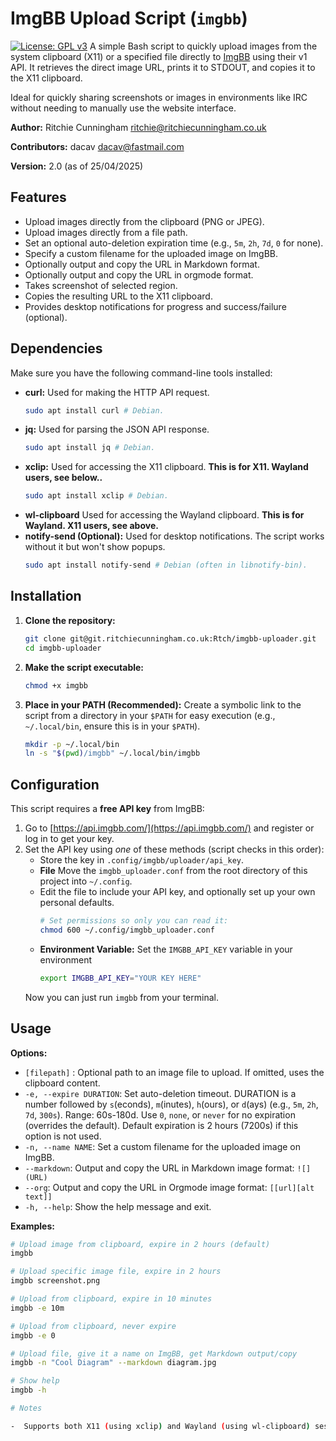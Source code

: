 # ImgBB Upload Script (`imgbb`)

[![License: GPL v3](https://img.shields.io/badge/License-GPLv3-blue.svg)](https://www.gnu.org/licenses/gpl-3.0) A simple Bash script to quickly upload images from the system clipboard (X11) or a specified file directly to [ImgBB](https://imgbb.com/) using their v1 API. It retrieves the direct image URL, prints it to STDOUT, and copies it to the X11 clipboard.

Ideal for quickly sharing screenshots or images in environments like IRC without needing to manually use the website interface.

**Author:** Ritchie Cunningham <ritchie@ritchiecunningham.co.uk>

**Contributors:** dacav <dacav@fastmail.com>

**Version:** 2.0 (as of 25/04/2025)

## Features

* Upload images directly from the clipboard (PNG or JPEG).
* Upload images directly from a file path.
* Set an optional auto-deletion expiration time (e.g., `5m`, `2h`, `7d`, `0` for none).
* Specify a custom filename for the uploaded image on ImgBB.
* Optionally output and copy the URL in Markdown format.
* Optionally output and copy the URL in orgmode format.
* Takes screenshot of selected region.
* Copies the resulting URL to the X11 clipboard.
* Provides desktop notifications for progress and success/failure (optional).

## Dependencies

Make sure you have the following command-line tools installed:

* **curl:** Used for making the HTTP API request.
    ```bash
    sudo apt install curl # Debian.
    ```
* **jq:** Used for parsing the JSON API response.
    ```bash
    sudo apt install jq # Debian.
    ```
* **xclip:** Used for accessing the X11 clipboard. **This is for X11. Wayland users, see below..**
    ```bash
    sudo apt install xclip # Debian.
    ```
* **wl-clipboard** Used for accessing the Wayland clipboard. **This is for Wayland. X11 users, see above.**
* **notify-send (Optional):** Used for desktop notifications. The script works without it but won't show popups.
    ```bash
    sudo apt install notify-send # Debian (often in libnotify-bin).
    ```

## Installation

1.  **Clone the repository:**
    ```bash
    git clone git@git.ritchiecunningham.co.uk:Rtch/imgbb-uploader.git
    cd imgbb-uploader
    ```
2.  **Make the script executable:**
    ```bash
    chmod +x imgbb
    ```
3.  **Place in your PATH (Recommended):** Create a symbolic link to the script from a directory in your `$PATH` for easy execution (e.g., `~/.local/bin`, ensure this is in your `$PATH`).
    ```bash
    mkdir -p ~/.local/bin
    ln -s "$(pwd)/imgbb" ~/.local/bin/imgbb
    ```

## Configuration

This script requires a **free API key** from ImgBB:

1.  Go to [https://api.imgbb.com/](https://api.imgbb.com/) and register or log in to get your key.
2.  Set the API key using *one* of these methods (script checks in this order):
    *  Store the key in `.config/imgbb/uploader/api_key`.
      * **File** Move the `imgbb_uploader.conf` from the root directory of this project into `~/.config`.
      * Edit the file to include your API key, and optionally set up your own personal defaults.
          ```bash
          # Set permissions so only you can read it:
          chmod 600 ~/.config/imgbb_uploader.conf
          ```
      * **Environment Variable:** Set the `IMGBB_API_KEY` variable in your environment
          ```bash
          export IMGBB_API_KEY="YOUR KEY HERE"
          ```
    Now you can just run `imgbb` from your terminal.
    
## Usage
**Options:**

* `[filepath]` : Optional path to an image file to upload. If omitted, uses the clipboard content.
* `-e, --expire DURATION`: Set auto-deletion timeout. DURATION is a number followed by `s`(econds), `m`(inutes), `h`(ours), or `d`(ays) (e.g., `5m`, `2h`, `7d`, `300s`). Range: 60s-180d. Use `0`, `none`, or `never` for no expiration (overrides the default). Default expiration is 2 hours (7200s) if this option is not used.
* `-n, --name NAME`: Set a custom filename for the uploaded image on ImgBB.
* `--markdown`: Output and copy the URL in Markdown image format: `![](URL)`
* `--org`: Output and copy the URL in Orgmode image format: `[[url][alt text]]`
* `-h, --help`: Show the help message and exit.

**Examples:**

```bash
# Upload image from clipboard, expire in 2 hours (default)
imgbb

# Upload specific image file, expire in 2 hours
imgbb screenshot.png

# Upload from clipboard, expire in 10 minutes
imgbb -e 10m

# Upload from clipboard, never expire
imgbb -e 0

# Upload file, give it a name on ImgBB, get Markdown output/copy
imgbb -n "Cool Diagram" --markdown diagram.jpg

# Show help
imgbb -h

# Notes

-  Supports both X11 (using xclip) and Wayland (using wl-clipboard) sessions. It detects the session type using $XDG_SESSION_TYPE.
